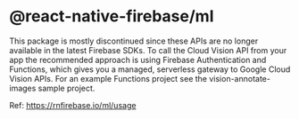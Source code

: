 # @react-native-firebase/ml
This package is mostly discontinued since these APIs are no longer available in the latest Firebase SDKs. To call the Cloud Vision API from your app the recommended approach is using Firebase Authentication and Functions, which gives you a managed, serverless gateway to Google Cloud Vision APIs. For an example Functions project see the vision-annotate-images sample project. 

Ref: https://rnfirebase.io/ml/usage
